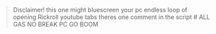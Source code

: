 
> Disclaimer! this one might bluescreen your pc
> endless loop of opening Rickroll youtube tabs
> theres one comment in the script # ALL GAS NO BREAK PC GO BOOM
